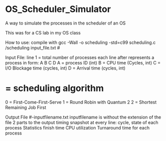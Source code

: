 # OS_Scheduler_Simulator
A way to simulate the processes in the scheduler of an OS

This was for a CS lab in my OS class

How to use:
compile with gcc -Wall -o scheduling -std=c99 scheduling.c
/scheduling input_file.txt #

Input File:
  line 1 = total number of processes
  each line after represents a process in form: A B C D
    A = process ID (int)
    B = CPU time (Cycles, int)
    C = I/O Blockage time (cycles, int)
    D = Arrival time (cycles, int)
   
   
 # = scheduling algorithm
  0 = First-Come-First-Serve
  1 = Round Robin with Quantum 2
  2 = Shortest Remaining Job First
  
  Output File
    #-inputfilename.txt
    inputfilename is without the extension of the file
    2 parts to the output
      timing snapshot
        at every line: cycle, state of each process
      Statistics
        finish time
        CPU utilization
        Turnaround time for each process
